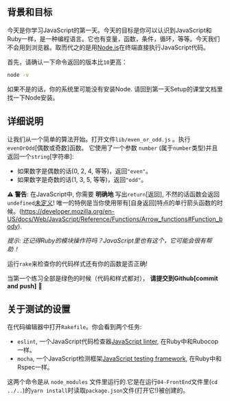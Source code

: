 ## 背景和目标

今天是你学习JavaScript的第一天。今天的目标是你可以认识到JavaScript和Ruby一样，是一种编程语言。它也有变量，函数，条件，循环，等等。今天我们不会用到浏览器。取而代之的是用[Node.js](https://nodejs.org/en/)在终端直接执行JavaScript代码。

首先，请确认一下命令返回的版本比`10`更高：

```bash
node -v
```

如果不是的话，你的系统里可能没有安装Node. 请回到第一天Setup的课堂文档里找一下Node安装。

## 详细说明

让我们从一个简单的算法开始。打开文件`lib/even_or_odd.js` 。执行 `evenOrOdd`[偶数或奇数]函数。 它使用了一个参数 `number` (属于`number`类型)并且返回一个`string`[字符串]:

- 如果数字是偶数的话(0, 2, 4, 等等)，返回`"even"`。
- 如果数字是奇数的话(1, 3, 5, 等等)，返回`"odd"`。

**⚠️ 警告**: 在JavaScript中, 你需要 **明确地** 写出`return`[返回], 不然的话函数会返回`undefined`[未定义](https://developer.mozilla.org/en-US/docs/Web/JavaScript/Reference/Statements/return#Syntax)! 唯一的特例是当你使用带有[自身返回]特点的单行箭头函数的时候。(https://developer.mozilla.org/en-US/docs/Web/JavaScript/Reference/Functions/Arrow_functions#Function_body).

 _提示: 还记得Ruby的模块操作符吗？JavaScript里也有这个，它可能会很有帮助！_

运行`rake`来检查你的代码样式还有你的函数是否正确!

当第一个练习全部是绿色的时候（代码和样式都对）， **请提交到Github[commit and push]** 🙏

## 关于测试的设置

在代码编辑器中打开`Rakefile`。你会看到两个任务:

- `eslint`, 一个JavaScript代码检查器[JavaScript linter](http://eslint.org/), 在Ruby中和Rubocop一样。
- `mocha`, 一个JavaScript检测框架[JavaScript testing framework](https://mochajs.org), 在Ruby中和Rspec一样。

这两个命令是从 `node_modules` 文件里运行的.它是在运行`04-FrontEnd`文件里(`cd ../..`)的`yarn install`时读取`package.json`文件(打开它!)被创建的。
